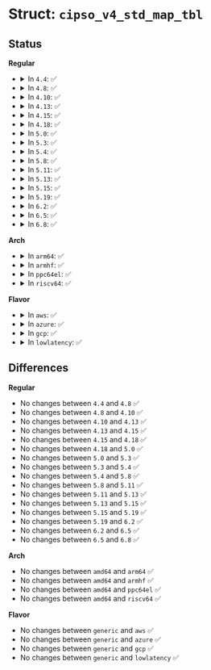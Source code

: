 # Struct: <code>cipso_v4_std_map_tbl</code>

## Status
<b>Regular</b>
<ul>
<li>
<details>
<summary>In <code>4.4</code>: ✅</summary>

```c
struct cipso_v4_std_map_tbl {
    struct (anon) lvl;
    struct (anon) cat;
};
```
</details>
</li>
<li>
<details>
<summary>In <code>4.8</code>: ✅</summary>

```c
struct cipso_v4_std_map_tbl {
    struct (anon) lvl;
    struct (anon) cat;
};
```
</details>
</li>
<li>
<details>
<summary>In <code>4.10</code>: ✅</summary>

```c
struct cipso_v4_std_map_tbl {
    struct (anon) lvl;
    struct (anon) cat;
};
```
</details>
</li>
<li>
<details>
<summary>In <code>4.13</code>: ✅</summary>

```c
struct cipso_v4_std_map_tbl {
    struct (anon) lvl;
    struct (anon) cat;
};
```
</details>
</li>
<li>
<details>
<summary>In <code>4.15</code>: ✅</summary>

```c
struct cipso_v4_std_map_tbl {
    struct (anon) lvl;
    struct (anon) cat;
};
```
</details>
</li>
<li>
<details>
<summary>In <code>4.18</code>: ✅</summary>

```c
struct cipso_v4_std_map_tbl {
    struct (anon) lvl;
    struct (anon) cat;
};
```
</details>
</li>
<li>
<details>
<summary>In <code>5.0</code>: ✅</summary>

```c
struct cipso_v4_std_map_tbl {
    struct (anon) lvl;
    struct (anon) cat;
};
```
</details>
</li>
<li>
<details>
<summary>In <code>5.3</code>: ✅</summary>

```c
struct cipso_v4_std_map_tbl {
    struct (anon) lvl;
    struct (anon) cat;
};
```
</details>
</li>
<li>
<details>
<summary>In <code>5.4</code>: ✅</summary>

```c
struct cipso_v4_std_map_tbl {
    struct (anon) lvl;
    struct (anon) cat;
};
```
</details>
</li>
<li>
<details>
<summary>In <code>5.8</code>: ✅</summary>

```c
struct cipso_v4_std_map_tbl {
    struct (anon) lvl;
    struct (anon) cat;
};
```
</details>
</li>
<li>
<details>
<summary>In <code>5.11</code>: ✅</summary>

```c
struct cipso_v4_std_map_tbl {
    struct (anon) lvl;
    struct (anon) cat;
};
```
</details>
</li>
<li>
<details>
<summary>In <code>5.13</code>: ✅</summary>

```c
struct cipso_v4_std_map_tbl {
    struct (anon) lvl;
    struct (anon) cat;
};
```
</details>
</li>
<li>
<details>
<summary>In <code>5.15</code>: ✅</summary>

```c
struct cipso_v4_std_map_tbl {
    struct (anon) lvl;
    struct (anon) cat;
};
```
</details>
</li>
<li>
<details>
<summary>In <code>5.19</code>: ✅</summary>

```c
struct cipso_v4_std_map_tbl {
    struct (anon) lvl;
    struct (anon) cat;
};
```
</details>
</li>
<li>
<details>
<summary>In <code>6.2</code>: ✅</summary>

```c
struct cipso_v4_std_map_tbl {
    struct (anon) lvl;
    struct (anon) cat;
};
```
</details>
</li>
<li>
<details>
<summary>In <code>6.5</code>: ✅</summary>

```c
struct cipso_v4_std_map_tbl {
    struct (anon) lvl;
    struct (anon) cat;
};
```
</details>
</li>
<li>
<details>
<summary>In <code>6.8</code>: ✅</summary>

```c
struct cipso_v4_std_map_tbl {
    struct (anon) lvl;
    struct (anon) cat;
};
```
</details>
</li>
</ul>
<b>Arch</b>
<ul>
<li>
<details>
<summary>In <code>arm64</code>: ✅</summary>

```c
struct cipso_v4_std_map_tbl {
    struct (anon) lvl;
    struct (anon) cat;
};
```
</details>
</li>
<li>
<details>
<summary>In <code>armhf</code>: ✅</summary>

```c
struct cipso_v4_std_map_tbl {
    struct (anon) lvl;
    struct (anon) cat;
};
```
</details>
</li>
<li>
<details>
<summary>In <code>ppc64el</code>: ✅</summary>

```c
struct cipso_v4_std_map_tbl {
    struct (anon) lvl;
    struct (anon) cat;
};
```
</details>
</li>
<li>
<details>
<summary>In <code>riscv64</code>: ✅</summary>

```c
struct cipso_v4_std_map_tbl {
    struct (anon) lvl;
    struct (anon) cat;
};
```
</details>
</li>
</ul>
<b>Flavor</b>
<ul>
<li>
<details>
<summary>In <code>aws</code>: ✅</summary>

```c
struct cipso_v4_std_map_tbl {
    struct (anon) lvl;
    struct (anon) cat;
};
```
</details>
</li>
<li>
<details>
<summary>In <code>azure</code>: ✅</summary>

```c
struct cipso_v4_std_map_tbl {
    struct (anon) lvl;
    struct (anon) cat;
};
```
</details>
</li>
<li>
<details>
<summary>In <code>gcp</code>: ✅</summary>

```c
struct cipso_v4_std_map_tbl {
    struct (anon) lvl;
    struct (anon) cat;
};
```
</details>
</li>
<li>
<details>
<summary>In <code>lowlatency</code>: ✅</summary>

```c
struct cipso_v4_std_map_tbl {
    struct (anon) lvl;
    struct (anon) cat;
};
```
</details>
</li>
</ul>

## Differences
<b>Regular</b>
<ul>
<li>
No changes between <code>4.4</code> and <code>4.8</code> ✅
</li>
<li>
No changes between <code>4.8</code> and <code>4.10</code> ✅
</li>
<li>
No changes between <code>4.10</code> and <code>4.13</code> ✅
</li>
<li>
No changes between <code>4.13</code> and <code>4.15</code> ✅
</li>
<li>
No changes between <code>4.15</code> and <code>4.18</code> ✅
</li>
<li>
No changes between <code>4.18</code> and <code>5.0</code> ✅
</li>
<li>
No changes between <code>5.0</code> and <code>5.3</code> ✅
</li>
<li>
No changes between <code>5.3</code> and <code>5.4</code> ✅
</li>
<li>
No changes between <code>5.4</code> and <code>5.8</code> ✅
</li>
<li>
No changes between <code>5.8</code> and <code>5.11</code> ✅
</li>
<li>
No changes between <code>5.11</code> and <code>5.13</code> ✅
</li>
<li>
No changes between <code>5.13</code> and <code>5.15</code> ✅
</li>
<li>
No changes between <code>5.15</code> and <code>5.19</code> ✅
</li>
<li>
No changes between <code>5.19</code> and <code>6.2</code> ✅
</li>
<li>
No changes between <code>6.2</code> and <code>6.5</code> ✅
</li>
<li>
No changes between <code>6.5</code> and <code>6.8</code> ✅
</li>
</ul>
<b>Arch</b>
<ul>
<li>
No changes between <code>amd64</code> and <code>arm64</code> ✅
</li>
<li>
No changes between <code>amd64</code> and <code>armhf</code> ✅
</li>
<li>
No changes between <code>amd64</code> and <code>ppc64el</code> ✅
</li>
<li>
No changes between <code>amd64</code> and <code>riscv64</code> ✅
</li>
</ul>
<b>Flavor</b>
<ul>
<li>
No changes between <code>generic</code> and <code>aws</code> ✅
</li>
<li>
No changes between <code>generic</code> and <code>azure</code> ✅
</li>
<li>
No changes between <code>generic</code> and <code>gcp</code> ✅
</li>
<li>
No changes between <code>generic</code> and <code>lowlatency</code> ✅
</li>
</ul>
